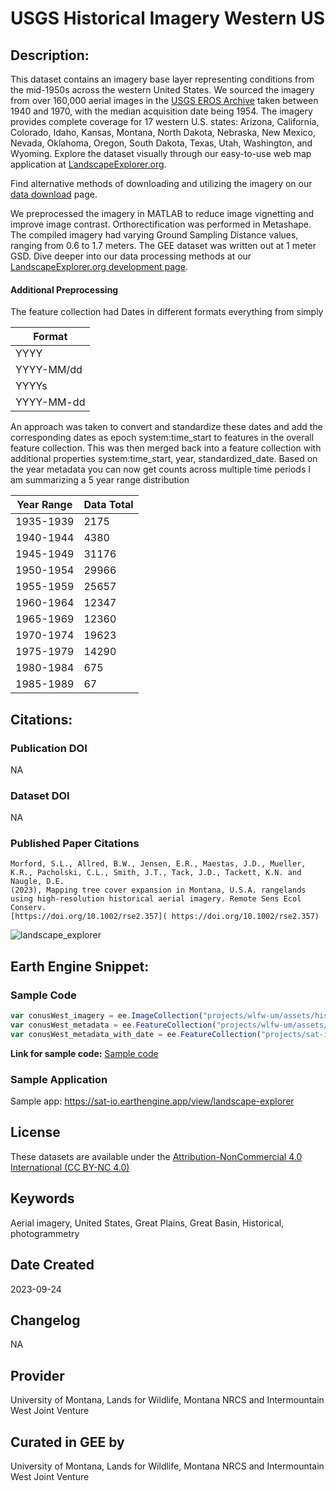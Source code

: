 
# USGS Historical Imagery Western US

## Description:

This dataset contains an imagery base layer representing conditions from the mid-1950s across the western United States. We sourced the imagery from over 160,000 aerial images in the [USGS EROS Archive](https://www.usgs.gov/centers/eros/science/usgs-eros-archive-aerial-photography-aerial-photo-single-frames) taken between 1940 and 1970, with the median acquisition date being 1954. The imagery provides complete coverage for 17 western U.S. states: Arizona, California, Colorado, Idaho, Kansas, Montana, North Dakota, Nebraska, New Mexico, Nevada, Oklahoma, Oregon, South Dakota, Texas, Utah, Washington, and Wyoming. Explore the dataset visually through our easy-to-use web map application at [LandscapeExplorer.org](https://LandscapeExplorer.org).

Find alternative methods of downloading and utilizing the imagery on our [data download](https://LandscapeExplorer.org/data) page.

We preprocessed the imagery in MATLAB to reduce image vignetting and improve image contrast. Orthorectification was performed in Metashape. The compiled imagery had varying Ground Sampling Distance values, ranging from 0.6 to 1.7 meters. The GEE dataset was written out at 1 meter GSD. Dive deeper into our data processing methods at our  [LandscapeExplorer.org development page](https://www.landscapeexplorer.org/about-landscape-explorer-faq/development-of-the-landscape-explorer-imagery/).

#### Additional Preprocessing
The feature collection had Dates in different formats everything from simply

<center>

| Format      |
|-------------|
| YYYY        |
| YYYY-MM/dd  |
| YYYYs       |
| YYYY-MM-dd  |

</center>

An approach was taken to convert and standardize these dates and add the corresponding dates as epoch system:time_start to features in the overall feature collection. This was then merged back into a feature collection with additional properties system:time_start, year, standardized_date. Based on the year metadata you can now get counts across multiple time periods I am summarizing a 5 year range distribution

<center>

| Year Range | Data Total |
|------------|------------|
| 1935-1939  | 2175       |
| 1940-1944  | 4380       |
| 1945-1949  | 31176      |
| 1950-1954  | 29966      |
| 1955-1959  | 25657      |
| 1960-1964  | 12347      |
| 1965-1969  | 12360      |
| 1970-1974  | 19623      |
| 1975-1979  | 14290      |
| 1980-1984  | 675        |
| 1985-1989  | 67         |

</center>

## Citations:

### Publication DOI

NA

### Dataset DOI

NA

### Published Paper Citations

```
Morford, S.L., Allred, B.W., Jensen, E.R., Maestas, J.D., Mueller, K.R., Pacholski, C.L., Smith, J.T., Tack, J.D., Tackett, K.N. and Naugle, D.E.
(2023), Mapping tree cover expansion in Montana, U.S.A. rangelands using high-resolution historical aerial imagery. Remote Sens Ecol Conserv.
[https://doi.org/10.1002/rse2.357]( https://doi.org/10.1002/rse2.357)
```

![landscape_explorer](https://github.com/samapriya/awesome-gee-community-datasets/assets/6677629/15743e82-4cce-440f-9a5a-d2b5f2fb5f35)

## Earth Engine Snippet:

### Sample Code

```js
var conusWest_imagery = ee.ImageCollection("projects/wlfw-um/assets/historical-imagery/conus-west");
var conusWest_metadata = ee.FeatureCollection("projects/wlfw-um/assets/historical-imagery/conus-west-seamlines");
var conusWest_metadata_with_date = ee.FeatureCollection("projects/sat-io/open-datasets/wlfm-um-extra/wlfm-um-seamlines");
```

**Link for sample code:** [Sample code](https://code.earthengine.google.com/?scriptPath=users/sat-io/awesome-gee-catalog-examples:analysis-ready-data/USGS-HISTORICAL-AERIAL-IMAGERY)

### Sample Application

Sample app: https://sat-io.earthengine.app/view/landscape-explorer

## License

These datasets are available under the [Attribution-NonCommercial 4.0 International (CC BY-NC 4.0)](https://creativecommons.org/licenses/by-nc/4.0/)

## Keywords

 Aerial imagery, United States, Great Plains, Great Basin, Historical, photogrammetry

## Date Created

2023-09-24

## Changelog

NA

## Provider

University of Montana, Lands for Wildlife, Montana NRCS and Intermountain West Joint Venture

## Curated in GEE by
University of Montana, Lands for Wildlife, Montana NRCS and Intermountain West Joint Venture